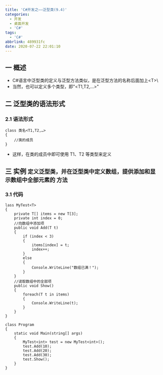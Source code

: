 ```yaml
---
title: 'C#开发之——泛型类(9.4)'
categories:
  - 开发
  - 桌面开发
  - 'C#'
tags:
  - 'C#'
abbrlink: 489931fc
date: 2020-07-22 22:01:10
---
```

## 一 概述

* C#语言中泛型类的定义与泛型方法类似，是在泛型方法的名称后面加上\<T>\
* 当然，也可以定义多个类型，即"\<T1,T2,...>"

<!--more-->

## 二 泛型类的语法形式

### 2.1 语法形式

```
class 类名<T1,T2,…>
{
    //类的成员
}
```

*  这样，在类的成员中即可使用 T1、T2 等类型来定义 

## 三 实例  <font size=4>定义泛型类，并在泛型类中定义数组，提供添加和显示数组中全部元素的 方法</font> 

### 3.1 代码

```
lass MyTest<T>
{
    private T[] items = new T[3];
    private int index = 0;
    //向数组中添加项
    public void Add(T t)
    {
        if (index < 3)
        {
            items[index] = t;
            index++;
        }
        else
        {
            Console.WriteLine("数组已满！");
        }
    }
    //读取数组中的全部项
    public void Show()
    {
        foreach(T t in items)
        {
            Console.WriteLine(t);
        }
    }
}

class Program
{
    static void Main(string[] args)
    {
        MyTest<int> test = new MyTest<int>();
        test.Add(10);
        test.Add(20);
        test.Add(30);
        test.Show();
    }
}
```

